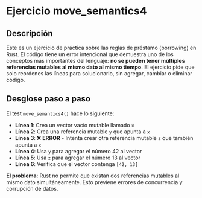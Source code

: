 # Ejercicio move_semantics4

## Descripción

Este es un ejercicio de práctica sobre las reglas de préstamo (borrowing) en Rust.
El código tiene un error intencional que demuestra uno de los conceptos más importantes
del lenguaje: **no se pueden tener múltiples referencias mutables al mismo dato al
mismo tiempo**. El ejercicio pide que solo reordenes las líneas para solucionarlo,
sin agregar, cambiar o eliminar código.

## Desglose paso a paso

El test `move_semantics4()` hace lo siguiente:

- **Línea 1**: Crea un vector vacío mutable llamado `x`
- **Línea 2**: Crea una referencia mutable `y` que apunta a `x`
- **Línea 3**: ❌ **ERROR** - Intenta crear otra referencia mutable `z` que también
   apunta a `x`
- **Línea 4**: Usa `y` para agregar el número 42 al vector
- **Línea 5**: Usa `z` para agregar el número 13 al vector  
- **Línea 6**: Verifica que el vector contenga `[42, 13]`

**El problema**: Rust no permite que existan dos referencias mutables al mismo dato
simultáneamente. Esto previene errores de concurrencia y corrupción de datos.
